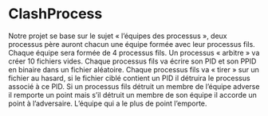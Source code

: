 # ClashProcess
Notre projet se base sur le sujet « l’équipes des processus », deux processus père auront chacun une équipe formée avec leur processus fils. Chaque équipe sera formée de 4 processus fils. Un processus « arbitre » va créer 10 fichiers vides. Chaque processus fils va écrire son PID et son PPID en binaire dans un fichier aléatoire. Chaque processus fils va « tirer » sur un fichier au hasard, si le fichier ciblé contient un PID il détruira le processus associé à ce PID. Si un processus fils détruit un membre de l’équipe adverse il remporte un point mais s’il détruit un membre de son équipe il accorde un point à l’adversaire. L’équipe qui a le plus de point l’emporte.
